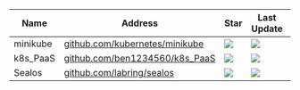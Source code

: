 Name| Address | Star| Last Update|Desc
-|-|-|-|-|
minikube|[github.com/kubernetes/minikube](https://github.com/kubernetes/minikube)|<img src="https://img.shields.io/github/stars/kubernetes/minikube?style=for-the-badge" />|<img src="https://img.shields.io/github/last-commit/kubernetes/minikube?style=for-the-badge" />|
k8s_PaaS|[github.com/ben1234560/k8s_PaaS](https://github.com/ben1234560/k8s_PaaS)|<img src="https://img.shields.io/github/stars/ben1234560/k8s_PaaS?style=for-the-badge" />|<img src="https://img.shields.io/github/last-commit/ben1234560/k8s_PaaS?style=for-the-badge" />|
Sealos|[github.com/labring/sealos](https://github.com/labring/sealos)|<img src="https://img.shields.io/github/stars/labring/sealos?style=for-the-badge" />|<img src="https://img.shields.io/github/last-commit/labring/sealos?style=for-the-badge" />|
